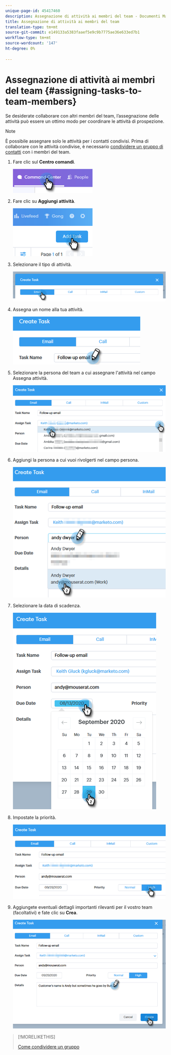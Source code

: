 ```yaml
---
unique-page-id: 45417460
description: Assegnazione di attività ai membri del team - Documenti Marketo - Documentazione prodotto
title: Assegnazione di attività ai membri del team
translation-type: tm+mt
source-git-commit: e149133a5383faaef5e9c9b7775ae36e633ed7b1
workflow-type: tm+mt
source-wordcount: '147'
ht-degree: 0%

---
```



# Assegnazione di attività ai membri del team {#assigning-tasks-to-team-members}

Se desiderate collaborare con altri membri del team, l’assegnazione delle attività può essere un ottimo modo per coordinare le attività di prospezione.

>[!NOTE]
>
>È possibile assegnare solo le attività per i contatti condivisi. Prima di collaborare con le attività condivise, è necessario [condividere un gruppo di contatti](http://docs.marketo.com/x/fwDb) con i membri del team.

1. Fare clic sul **Centro comandi**.

   ![](assets/one-1.png)

1. Fare clic su **Aggiungi attività**.

   ![](assets/two-1.png)

1. Selezionare il tipo di attività.

   ![](assets/three-1.png)

1. Assegna un nome alla tua attività.

   ![](assets/four-1.png)

1. Selezionare la persona del team a cui assegnare l&#39;attività nel campo Assegna attività.

   ![](assets/five.png)

1. Aggiungi la persona a cui vuoi rivolgerti nel campo persona.

   ![](assets/six.png)

1. Selezionare la data di scadenza.

   ![](assets/seven.png)

1. Impostate la priorità.

   ![](assets/eight.png)

1. Aggiungete eventuali dettagli importanti rilevanti per il vostro team (facoltativi) e fate clic su **Crea**.

   ![](assets/nine.png)

>[!MORELIKETHIS]
>
>[Come condividere un gruppo](http://docs.marketo.com/x/fwDb)


